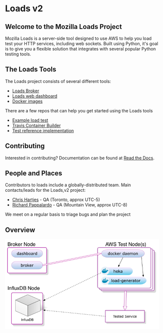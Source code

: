 # Loads v2

## Welcome to the Mozilla Loads Project

Mozilla Loads is a server-side tool designed to use AWS to help you load test
your HTTP services, including web sockets. Built using Python, it's goal is
to give you a flexible solution that integrates with several popular Python 
testing tools.

## The Loads Tools

The Loads project consists of several different tools:

* [Loads Broker](https://github.com/loads/loads-broker)
* [Loads web dashboard](https://github.com/loads/loads-web)
* [Docker images](https://github.com/loads/docker)

There are a few repos that can help you get started using the Loads tools

* [Example load test](https://github.com/loads/test-example)
* [Travis Container Builder](https://github.com/loads/tc-builder)
* [Test reference implementation](https://github.com/loads/loads-tester)


## Contributing

Interested in contributing? Documentation can be found at [Read the Docs](http://loadsv2.rtfd.org/).

## People and Places

Contributors to loads include a globally-distributed team.
Main contacts/leads for the Loads,v2 project:

* [Chris Hartjes](https://github.com/chartjes) - QA (Toronto, approx UTC-5)
* [Richard Pappalardo](https://github.com/rpappalax) - QA (Mountain View, approx UTC-8)

We meet on a regular basis to triage bugs and plan the project

## Overview

![Loads v2 overview](https://raw.githubusercontent.com/loads/docs/master/loads.png)

